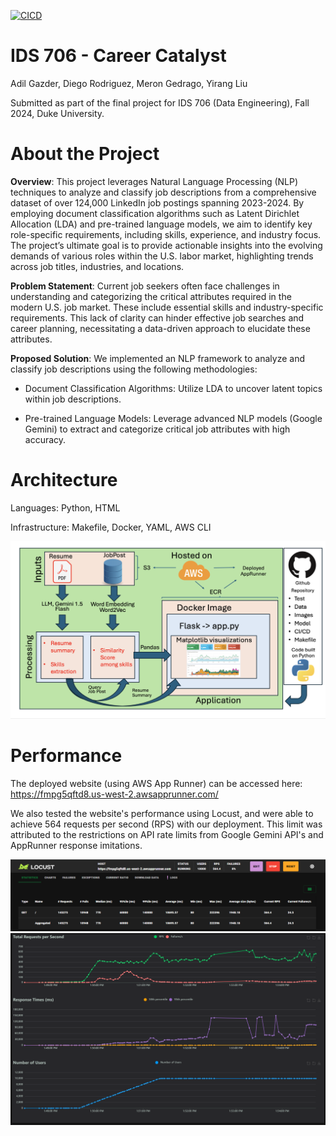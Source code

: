 [![CICD](https://github.com/nogibjj/IDS706_final_project_mady/actions/workflows/CICD.yml/badge.svg)](https://github.com/nogibjj/IDS706_final_project_mady/actions/workflows/CICD.yml)

# IDS 706 - Career Catalyst

Adil Gazder, Diego Rodriguez, Meron Gedrago, Yirang Liu

Submitted as part of the final project for IDS 706 (Data Engineering), Fall 2024, Duke University.

# About the Project

**Overview**: This project leverages Natural Language Processing (NLP) techniques to analyze and classify job descriptions from a comprehensive dataset of over 124,000 LinkedIn job postings spanning 2023-2024. By employing document classification algorithms such as Latent Dirichlet Allocation (LDA) and pre-trained language models, we aim to identify key role-specific requirements, including skills, experience, and industry focus. The project’s ultimate goal is to provide actionable insights into the evolving demands of various roles within the U.S. labor market, highlighting trends across job titles, industries, and locations.

**Problem Statement**: Current job seekers often face challenges in understanding and categorizing the critical attributes required in the modern U.S. job market. These include essential skills and industry-specific requirements. This lack of clarity can hinder effective job searches and career planning, necessitating a data-driven approach to elucidate these attributes.

**Proposed Solution**: We implemented an NLP framework to analyze and classify job descriptions using the following methodologies:

- Document Classification Algorithms: Utilize LDA to uncover latent topics within job descriptions.

- Pre-trained Language Models: Leverage advanced NLP models (Google Gemini) to extract and categorize critical job attributes with high accuracy.

# Architecture

Languages: Python, HTML

Infrastructure: Makefile, Docker, YAML, AWS CLI

![](Diagram.png)

# Performance

The deployed website (using AWS App Runner) can be accessed here: https://fmpg5qftd8.us-west-2.awsapprunner.com/

We also tested the website's performance using Locust, and were able to achieve 564 requests per second (RPS) with our deployment. This limit was attributed to the restrictions on API rate limits from Google Gemini API's and AppRunner response imitations.

![](LocustPerformance.png)
![](Locustoutput.png)
